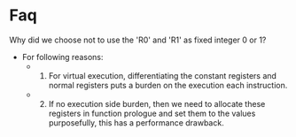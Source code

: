 # Faq

Why did we choose not to use the 'R0' and 'R1' as fixed integer 0 or 1?

- For following reasons:
  - 1. For virtual execution, differentiating the constant registers and normal registers puts a burden on the execution each instruction.
  - 2. If no execution side burden, then we need to allocate these registers in function prologue and set them to the values purposefully, this has a performance drawback.
